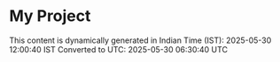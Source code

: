 # My Project

This content is dynamically generated in Indian Time (IST): 2025-05-30 12:00:40 IST
Converted to UTC: 2025-05-30 06:30:40 UTC
